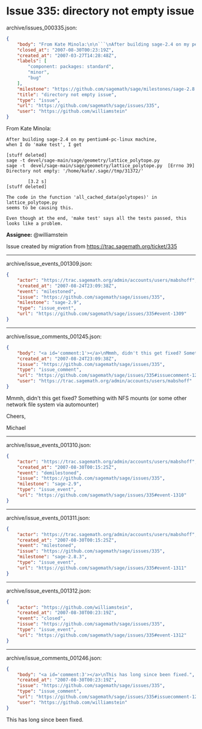 # Issue 335: directory not empty issue

archive/issues_000335.json:
```json
{
    "body": "From Kate Minola:\n\n```\nAfter building sage-2.4 on my pentium4-pc-linux machine,\nwhen I do 'make test', I get\n\n[stuff deleted]\nsage -t devel/sage-main/sage/geometry/lattice_polytope.py\nsage -t  devel/sage-main/sage/geometry/lattice_polytope.py  [Errno 39]\nDirectory not empty: '/home/kate/.sage//tmp/31372/'\n\n        [3.2 s]\n[stuff deleted]\n\nThe code in the function 'all_cached_data(polytopes)' in lattice_polytope.py\nseems to be causing this.\n\nEven though at the end, 'make test' says all the tests passed, this\nlooks like a problem.\n```\n\n**Assignee:** @williamstein\n\nIssue created by migration from https://trac.sagemath.org/ticket/335\n\n",
    "closed_at": "2007-08-30T00:23:19Z",
    "created_at": "2007-03-27T14:28:48Z",
    "labels": [
        "component: packages: standard",
        "minor",
        "bug"
    ],
    "milestone": "https://github.com/sagemath/sage/milestones/sage-2.8.3",
    "title": "directory not empty issue",
    "type": "issue",
    "url": "https://github.com/sagemath/sage/issues/335",
    "user": "https://github.com/williamstein"
}
```
From Kate Minola:

```
After building sage-2.4 on my pentium4-pc-linux machine,
when I do 'make test', I get

[stuff deleted]
sage -t devel/sage-main/sage/geometry/lattice_polytope.py
sage -t  devel/sage-main/sage/geometry/lattice_polytope.py  [Errno 39]
Directory not empty: '/home/kate/.sage//tmp/31372/'

        [3.2 s]
[stuff deleted]

The code in the function 'all_cached_data(polytopes)' in lattice_polytope.py
seems to be causing this.

Even though at the end, 'make test' says all the tests passed, this
looks like a problem.
```

**Assignee:** @williamstein

Issue created by migration from https://trac.sagemath.org/ticket/335





---

archive/issue_events_001309.json:
```json
{
    "actor": "https://trac.sagemath.org/admin/accounts/users/mabshoff",
    "created_at": "2007-08-24T23:09:38Z",
    "event": "milestoned",
    "issue": "https://github.com/sagemath/sage/issues/335",
    "milestone": "sage-2.9",
    "type": "issue_event",
    "url": "https://github.com/sagemath/sage/issues/335#event-1309"
}
```



---

archive/issue_comments_001245.json:
```json
{
    "body": "<a id='comment:1'></a>\nMmmh, didn't this get fixed? Something with NFS mounts (or some other network file system via automounter)\n\nCheers,\n\nMichael",
    "created_at": "2007-08-24T23:09:38Z",
    "issue": "https://github.com/sagemath/sage/issues/335",
    "type": "issue_comment",
    "url": "https://github.com/sagemath/sage/issues/335#issuecomment-1245",
    "user": "https://trac.sagemath.org/admin/accounts/users/mabshoff"
}
```

<a id='comment:1'></a>
Mmmh, didn't this get fixed? Something with NFS mounts (or some other network file system via automounter)

Cheers,

Michael



---

archive/issue_events_001310.json:
```json
{
    "actor": "https://trac.sagemath.org/admin/accounts/users/mabshoff",
    "created_at": "2007-08-30T00:15:25Z",
    "event": "demilestoned",
    "issue": "https://github.com/sagemath/sage/issues/335",
    "milestone": "sage-2.9",
    "type": "issue_event",
    "url": "https://github.com/sagemath/sage/issues/335#event-1310"
}
```



---

archive/issue_events_001311.json:
```json
{
    "actor": "https://trac.sagemath.org/admin/accounts/users/mabshoff",
    "created_at": "2007-08-30T00:15:25Z",
    "event": "milestoned",
    "issue": "https://github.com/sagemath/sage/issues/335",
    "milestone": "sage-2.8.3",
    "type": "issue_event",
    "url": "https://github.com/sagemath/sage/issues/335#event-1311"
}
```



---

archive/issue_events_001312.json:
```json
{
    "actor": "https://github.com/williamstein",
    "created_at": "2007-08-30T00:23:19Z",
    "event": "closed",
    "issue": "https://github.com/sagemath/sage/issues/335",
    "type": "issue_event",
    "url": "https://github.com/sagemath/sage/issues/335#event-1312"
}
```



---

archive/issue_comments_001246.json:
```json
{
    "body": "<a id='comment:3'></a>\nThis has long since been fixed.",
    "created_at": "2007-08-30T00:23:19Z",
    "issue": "https://github.com/sagemath/sage/issues/335",
    "type": "issue_comment",
    "url": "https://github.com/sagemath/sage/issues/335#issuecomment-1246",
    "user": "https://github.com/williamstein"
}
```

<a id='comment:3'></a>
This has long since been fixed.

